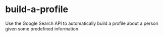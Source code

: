# build-a-profile
Use the Google Search API to automatically build a profile about a person given some predefined information.
